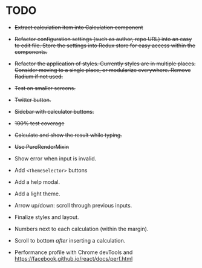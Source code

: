 TODO
=======================

* ~~Extract calculation item into Calculation component~~
* ~~Refactor configuration settings (such as author, repo URL) into an easy to edit file. Store the settings into Redux store for easy access within the components.~~
* ~~Refactor the application of styles. Currently styles are in multiple places. Consider moving to a single place, or modularize everywhere. Remove Radium if not used.~~
* ~~Test on smaller screens.~~
* ~~Twitter button.~~
* ~~Sidebar with calculator buttons.~~
* ~~100% test coverage~~
* ~~Calculate and show the result while typing.~~
* ~~Use PureRenderMixin~~

* Show error when input is invalid.
* Add `<ThemeSelector>` buttons
* Add a help modal.
* Add a light theme.
* Arrow up/down: scroll through previous inputs.
* Finalize styles and layout.
* Numbers next to each calculation (within the margin).
* Scroll to bottom *after* inserting a calculation.
* Performance profile with Chrome devTools and https://facebook.github.io/react/docs/perf.html
